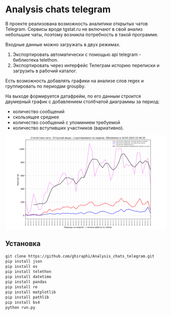 # Analysis chats telegram 
В проекте реализована возможность аналитики открытых чатов Telegram. Сервисы вроде tgstat.ru не включают в свой анализ небольшие чаты, поэтому возникла потребность в такой программе.

Входные данные можно загружать в двух режимах.
1. Экспортировать автоматически с помощью api telegram - библиотека telethon.
2. Экспортировать через интерфейс Телеграм историю переписки и загрузить в рабочий каталог.

Есть возможность добавлять графики на анализе слов regex и группировать по периодам groupby.

На выходе формируется датафрейм, по его данным строится двумерный график с добавлением столбчатой диаграммы за период:
- количество сообщений 
- скользящее среднее 
- количество сообщений с упоминием требуемой 
- количество вступивших участников (вариативно).




<img src="online_analise/files/my_plot.png" width="600">

## Установка
```
git clone https://github.com/ghiraphi/Analysis_chats_telegram.git
pip install json
pip install os
pip install telethon
pip install datetime
pip install pandas
pip install re
pip install matplotlib
pip install pathlib
pip install bs4
python run.py
```
